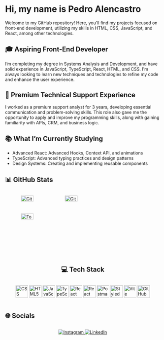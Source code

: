 <!DOCTYPE html>
<html lang="pt-BR">
<head>
  <meta charset="UTF-8">
  <meta name="viewport" content="width=device-width, initial-scale=1.0">
</head>
<body>
<div class="container">
    <h1>Hi, my name is Pedro Alencastro</h1>
    <p>Welcome to my GitHub repository! Here, you'll find my projects focused on front-end development, utilizing my skills in HTML, CSS, JavaScript, and React, among other technologies.</p>
    <h2 class="section-title">🎓 Aspiring Front-End Developer</h2>
    <p>I’m completing my degree in Systems Analysis and Development, and have solid experience in JavaScript, TypeScript, React, HTML, and CSS. I'm always looking to learn new techniques and technologies to refine my code and enhance the user experience.</p>
    <h2 class="section-title">💼 Premium Technical Support Experience</h2>
    <p>I worked as a premium support analyst for 3 years, developing essential communication and problem-solving skills. This role also gave me the opportunity to apply and improve my programming skills, along with gaining familiarity with APIs, CRM, and business logic.</p>
    <h2 class="section-title">📚 What I’m Currently Studying</h2>
    <ul>
        <li>Advanced React: Advanced Hooks, Context API, and animations</li>
        <li>TypeScript: Advanced typing practices and design patterns</li>
        <li>Design Systems: Creating and implementing reusable components</li>
    </ul>
    <h2 class="section-title">📊 GitHub Stats</h2>
      <div class="socials" style="display: flex; justify-content: center; flex-wrap: wrap">
        <p>
          <img src="https://github-readme-stats.vercel.app/api?username=alencastroP&theme=midnight-purple&hide_border=true&include_all_commits=false&count_private=false" alt="GitHub Stats" style="display: inline-block; margin-right: 10px; width:32%">
          <img src="https://github-readme-streak-stats.herokuapp.com/?user=alencastroP&theme=midnight-purple&hide_border=true" alt="GitHub Streak Stats" style="display: inline-block; margin-right: 10px; width:32%">
          <img src="https://github-readme-stats.vercel.app/api/top-langs/?username=alencastroP&theme=midnight-purple&hide_border=true&include_all_commits=false&count_private=false&layout=compact" alt="Top Languages" style="display: inline-block; width:32%">
        </p>
      </div>
    <h2 class="section-title" style="display: flex;justify-content: center; flex-wrap: wrap; ">💻 Tech Stack</h2>
    <div class="tech-stack" style="display: flex; justify-content: center; flex-wrap: wrap">
      <p>
        <img style="width: 40px;" class="icon" src="https://cdn.jsdelivr.net/gh/devicons/devicon@latest/icons/css3/css3-plain.svg" alt="CSS" />
        <img style="width: 40px;" class="icon" src="https://cdn.jsdelivr.net/gh/devicons/devicon@latest/icons/html5/html5-plain.svg" alt="HTML5">
        <img style="width: 40px;" class="icon" src="https://cdn.jsdelivr.net/gh/devicons/devicon@latest/icons/javascript/javascript-plain.svg" alt="JavaScript">
        <img style="width: 40px;" class="icon" src="https://cdn.jsdelivr.net/gh/devicons/devicon@latest/icons/typescript/typescript-original.svg" alt="TypeScript">
        <img style="width: 40px;" class="icon" src="https://cdn.jsdelivr.net/gh/devicons/devicon@latest/icons/react/react-original.svg" alt="React">
        <img style="width: 40px;" class="icon" src="https://cdn.jsdelivr.net/gh/devicons/devicon@latest/icons/reactrouter/reactrouter-original-wordmark.svg" alt="React Router">
        <img style="width: 40px;" class="icon" src="https://cdn.jsdelivr.net/gh/devicons/devicon@latest/icons/postman/postman-original.svg" alt="Postman">
        <img style="width: 40px;" class="icon" src="https://avatars.githubusercontent.com/u/20658825?s=200&v=4" alt="Styled Components">
        <img style="width: 40px;" class="icon" src="https://cdn.jsdelivr.net/gh/devicons/devicon@latest/icons/vitejs/vitejs-original.svg" alt="Vite">
        <img style="width: 40px;" class="icon" src="https://cdn.jsdelivr.net/gh/devicons/devicon@latest/icons/github/github-original.svg" alt="GitHub">
      </p>
    </div>
    <h2 class="section-title">🌐 Socials</h2>
    <div class="socials" style="display: flex; justify-content: center; flex-wrap: wrap">
      <p>
        <a href="https://instagram.com/alencastrp" target="_blank">
          <img src="https://img.shields.io/badge/Instagram-%23E4405F.svg?logo=Instagram&logoColor=white" alt="Instagram">
        </a>
        <a href="https://linkedin.com/in/alencastrp" target="_blank">
          <img src="https://img.shields.io/badge/LinkedIn-%230077B5.svg?logo=linkedin&logoColor=white" alt="LinkedIn">
        </a>
      </p>
    </div>
</div>
</body>
</html>
